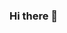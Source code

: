 ### Hi there 👋

<!--
**tksh164/tksh164** is a ✨ _special_ ✨ repository because its `README.md` (this file) appears on your GitHub profile.

Here are some ideas to get you started:

- 🔭 I’m currently working on ...
- 🌱 I’m currently learning ...
- 👯 I’m looking to collaborate on ...
- 🤔 I’m looking for help with ...
- 💬 Ask me about ...
- 📫 How to reach me: ...
- 😄 Pronouns: ...
- ⚡ Fun fact: ...
-->

<!--
<img src="https://github-readme-stats.vercel.app/api?username=tksh164&hide_title=true&show_icons=true&locale=en&count_private=true&disable_animations=true&hide_rank=true&line_height=30">&nbsp;&nbsp;<img src="https://github-readme-streak-stats.herokuapp.com/?user=tksh164">&nbsp;&nbsp;<img src="https://github-readme-stats.vercel.app/api/top-langs?username=tksh164&show_icons=true&locale=en&layout=compact&langs_count=10">
-->

